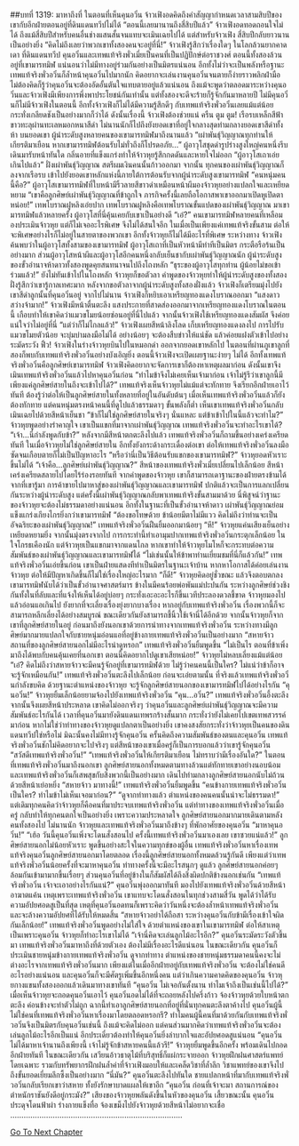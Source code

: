 ##บทที่ 1319: มาหาถึงที่
ในตอนที่เห็นคุนอวิ๋น จ้าวเฟิงอดคิดถึงคำสัญญากำหนดเวลาสามสิบปีของเขากับอีกฝ่ายตอนอยู่ที่ดินแดนทวีปไม่ได้
“ตอนนี้เลยมานานถึงสี่สิบปีแล้ว”
จ้าวเฟิงอดทอดถอนใจไม่ได้
ถึงแม้สี่สิบปีสำหรับคนอื่นช่างแสนสั้นจนแทบจะเมินเฉยไปได้ แต่สำหรับจ้าวเฟิง สี่สิบปีกลับยาวนานเป็นอย่างยิ่ง
“คิดไม่ถึงเลยว่าพวกเขาทั้งสองคนจะอยู่ที่นี่!”
จ้าวเฟิงรู้สึกว่าเรื่องใดๆ ในโลกล้วนยากคาดเดา
ที่ดินแดนทวีป คุนอวิ๋นและเทพแท้จริงพั่วเมี่ยเป็นคนที่เป็นปฏิปักษ์ต่อราชวงศ์
ตอนนี้ทั้งสองล้วนอยู่ที่เขามารทมิฬ แน่นอนว่าไม่มีทางอยู่ร่วมกันอย่างเป็นมิตรแน่นอน
อีกทั้งไม่ว่าจะเป็นพลังหรือฐานะ เทพแท้จริงพั่วอวิ๋นก็ล้ำหน้าคุนอวิ๋นไปมากนัก คิดอยากจะเล่นงานคุนอวิ๋นจนตายก็ง่ายราวพลิกฝ่ามือ
ไม่ต้องคิดก็รู้ว่าคุนอวิ๋นจะต้องอัดอั้นตันใจแทบตายอยู่แล้วแน่นอน
ถึงแม้จะพูดว่าตลอดมาระหว่างคุนอวิ๋นและจ้าวเฟิงมีเพียงการพึ่งพาประโยชน์กันเท่านั้น
แต่ทั้งสองจะดีจะร้ายก็รู้จักกันมาหลายปี ไม่มีคุนอวิ๋นก็ไม่มีจ้าวเฟิงในตอนนี้ อีกทั้งจ้าวเฟิงก็ไม่ได้มีความรู้สึกดีๆ กับเทพแท้จริงพั่วอวิ๋นเลยแม้แต่น้อย กระทั่งเกลียดชังเป็นอย่างมากก็ว่าได้
ดังนั้นเรื่องนี้ จ้าวเฟิงต้องช่วยแน่
ครืน ตูม ตูม!
เรือรบเหล็กสีฟ้าขาวทะลุผ่านทะเลหมอกหนาสีดำ ไม่นานนักก็ไปถึงยังยอดเขาที่อยู่ใจกลางสุดท่ามกลางยอดเขาสีดำทั้งห้า
บนยอดเขา ผู้นำระดับสูงหลายคนของเขามารทมิฬมาถึงนานแล้ว
“เผ่าพันธุ์วิญญาณทุกท่านให้เกียรติมาเยือน หากเขามารทมิฬต้อนรับไม่ทั่วถึงก็โปรดอภัย…”
ผู้อาวุโสชุดดำรูปร่างสูงใหญ่คนหนึ่งรีบเดินมารับหน้าทันใด กลิ่นอายที่แข็งแกร่งทำให้จ้าวหุยรู้สึกกดดันและหายใจไม่ออก
“ผู้อาวุโสเถาเอ่ยเกินไปแล้ว”
ฝั่งเผ่าพันธุ์วิญญาณ สตรีผมเงินคนนั้นก้าวออกมา
จากนั้น ทุกคนของเผ่าพันธุ์วิญญาณก็ลงจากเรือรบ เข้าไปยังยอดเขาหลักแห่งนี้ภายใต้การต้อนรับจากผู้นำระดับสูงเขามารทมิฬ
“คนหนุ่มคนนี้คือ?”
ผู้อาวุโสเขามารทมิฬที่ใบหน้ามีริ้วลายสีขาวดำเหมือนหน้าผีมองจ้าวหุยอย่างแปลกใจและเหยียดหยาม
“เขาคือลูกศิษย์เผ่าพันธุ์วิญญาณที่ข้าถูกใจ ภารกิจครั้งนี้เลยถือโอกาสพาเขาออกมาเปิดหูเปิดตาหน่อย!”
เทพโบราณฝูหลิงเอ่ยปาก
เทพโบราณฝูหลิงคือเทพโบราณขั้นแปดของเผ่าพันธุ์วิญญาณ มาเขามารทมิฬแล้วหลายครั้ง ผู้อาวุโสที่นี่คุ้นเคยกับเขาเป็นอย่างดี
“เอ๋?”
คนเขามารทมิฬหลายคนที่เหลือมองประเมินจ้าวหุย แต่ก็ไม่เจออะไรพิเศษ จึงไม่ได้สนใจอีก
ในเมื่อเป็นเพียงแค่เทพแท้จริงขั้นสาม ต่อให้จะพิเศษอย่างไรก็ไม่อยู่ในสายตาของพวกเขา
อีกทั้งจ้าวหุยก็ไม่ได้มีอะไรที่พิเศษ
ระหว่างทาง จ้าวเฟิงค้นพบว่าในผู้อาวุโสทั้งสามของเขามารทมิฬ ผู้อาวุโสเถาที่เป็นหัวหน้ามีท่าทีเป็นมิตร กระตือรือร้นเป็นอย่างมาก ส่วนผู้อาวุโสหน้าผีและผู้อาวุโสอีกคนหนึ่งกลับเย็นชากับเผ่าพันธุ์วิญญาณนัก
ผู้นำระดับสูงของขั้วอำนาจห้าดาวทั้งสองพูดคุยสนทนาจนไปถึงโถงหลัก
“ธุระของผู้อาวุโสทุกท่าน ผู้น้อยไม่ขอเข้าร่วมแล้ว!”
ยังไม่ทันเข้าไปในโถงหลัก จ้าวหุยก็ขอตัวลา
คำพูดของจ้าวหุยทำให้ผู้นำระดับสูงของทั้งสองฝั่งรู้สึกว่าเขารู้กาลเทศะมาก
หลังจากขอตัวลาจากผู้นำระดับสูงทั้งสองฝั่งแล้ว จ้าวเฟิงก็เตรียมมุ่งไปยังเขาสีดำลูกนั้นที่คุนอวิ๋นอยู่
จากไปไม่นาน จ้าวเฟิงก็หยิบเอาเหรียญทองแดงโบราณออกมา
“แสงดาวสว่างจ้ามาก!”
จ้าวเฟิงมีหน้าตื่นตะลึง
แสงประกายที่สาดส่องออกมาจากเหรียญทองแดงโบราณในตอนนี้ เกือบทำให้เขาคิดว่าแมวขโมยน้อยซ่อนอยู่ที่นี่ไปแล้ว
จากนั้นจ้าวเฟิงใช้เหรียญทองแดงสัมผัส จึงค่อยแน่ใจว่าไม่อยู่ที่นี่
“แต่ว่าก็ไม่ไกลแล้ว!”
จ้าวเฟิงเผยสีหน้าลิงโลด เก็บเหรียญทองแดงลงไป
การไปรับแมวขโมยตัวน้อย จะบุ่มบ่ามลงมือไม่ได้
อย่างน้อยๆ จะต้องสืบข่าวให้แน่ชัด แล้วค่อยแฝงตัวเข้าไปอย่างระมัดระวัง
ฟิ้ว!
จ้าวเฟิงในร่างจ้าวหุยบินไปในหมอกดำ ออกจากยอดเขาหลักไป
ในตอนที่ผ่านภูเขาลูกที่สองก็พบกับเทพแท้จริงพั่วอวิ๋นอย่างบังเอิญยิ่ง
ตอนนี้จ้าวเฟิงจะเปิดเผยฐานะง่ายๆ ไม่ได้ อีกทั้งเทพแท้จริงพั่วอวิ๋นคือลูกศิษย์เขามารทมิฬ จ้าวเฟิงคิดอยากจะจัดการเขาก็ต้องหาเหตุผลมาก่อน
ดังนั้นเขาจึงเมินเทพแท้จริงพั่วอวิ๋นแล้วไปหาคุนอวิ๋นก่อน
“ทำไมข้าจึงไม่เคยเห็นเจ้ามาก่อน เจ้าไม่รู้รึว่าเขาลูกนี้มีเพียงแค่ลูกศิษย์สายในถึงจะเข้าไปได้?”
เทพแท้จริงเห็นจ้าวหุยไม่แม้แต่จะทักทาย จึงเรียกอีกฝ่ายเอาไว้ทันที
ต้องรู้ว่าต่อให้เป็นลูกศิษย์สายในทั้งหลายที่อยู่ในอันดับต้นๆ เมื่อเห็นเทพแท้จริงพั่วอวิ๋นแล้วก็ยังต้องทักทาย
แต่คนหนุ่มตรงหน้าคนนี้ที่ดูไปแล้วธรรมดาๆ ขั้นพลังก็ต่ำ เห็นเขาเทพแท้จริงพั่วอวิ๋นกลับเมินเฉยไปด้วยสีหน้าเย็นชา
“ข้าก็ไม่ใช่ลูกศิษย์สายในจริงๆ นั่นแหละ แต่ข้าเข้าไปในนี้แล้วจะทำไม?”
จ้าวหุยพูดอย่างรำคาญใจ
เขาเป็นแขกที่มาจากเผ่าพันธุ์วิญญาณ เทพแท้จริงพั่วอวิ๋นจะทำอะไรเขาได้?
“เจ้า…นี่กำลังพูดกับข้า?”
หลังจากมีสีหน้าตกตะลึงไปแล้ว เทพแท้จริงพั่วอวิ๋นก็ถามขึ้นอย่างเคร่งเครียดทันที
ในเมื่อจ้าวหุยไม่ใช่ลูกศิษย์สายใน อีกทั้งยังกระด้างกระเดื่องต่อเขา ต่อให้เทพแท้จริงพั่วอวิ๋นลงมือซัดจนเกือบตายก็ไม่เป็นปัญหาอะไร
“หรือว่านี่เป็นวิธีต้อนรับแขกของเขามารทมิฬ?”
จ้าวหุยอดหัวเราะขึ้นไม่ได้
“เจ้าคือ…ลูกศิษย์เผ่าพันธุ์วิญญาณ?”
สีหน้าของเทพแท้จริงพั่วเมี่ยเปลี่ยนไปเล็กน้อย สีหน้าเคร่งเครียดสลายไปโดยไร้ร่องรอยทันที
จากคำพูดของจ้าวหุย เขาก็สามารถเดาฐานะของฝ่ายตรงข้ามได้
จากที่เขารู้มา การค้าขายไปมาหาสู่ของเผ่าพันธุ์วิญญาณและเขามารทมิฬ ปกติแล้วจะเป็นการแลกเปลี่ยนกันระหว่างผู้นำระดับสูง
แต่ครั้งนี้เผ่าพันธุ์วิญญาณกลับพาเทพแท้จริงขั้นสามมาด้วย นี่พิสูจน์ว่าฐานะของจ้าวหุยจะต้องไม่ธรรมดาอย่างแน่นอน
อีกทั้งในฐานะที่เป็นขั้วอำนาจห้าดาว เผ่าพันธุ์วิญญาณย่อมแข็งแกร่งเกียงไกรยิ่งกว่าเขามารทมิฬ
“ต้องขอโทษด้วย ข้าน้อยมีตาไม่มีแวว คิดไม่ถึงว่าท่านจะเป็นอัจฉริยะของเผ่าพันธุ์วิญญาณ!”
เทพแท้จริงพั่วอวิ๋นฝืนยิ้มออกมาน้อยๆ
“หึ!”
จ้าวหุยแค่นเสียงเย็นอย่างเหยียดหยามยิ่ง จากนั้นมุ่งตรงจากไป
การกระทำนี้ทำเอามุมปากเทพแท้จริงพั่วอวิ๋นกระตุกเล็กน้อย ในใจโกรธเคืองนัก
แต่จ้าวหุยเป็นแขกมาจากแดนไกล หากเขาทำให้จ้าวหุยโมโหก็จะกระทบต่อความสัมพันธ์ของเผ่าพันธุ์วิญญาณและเขามารทมิฬได้
“ไม่เช่นนั้นให้ข้าพาท่านเยี่ยมชมที่นี่ก็แล้วกัน!”
เทพแท้จริงพั่วอวิ๋นเอ่ยขึ้นก่อน
เขาเป็นฝ่ายแสดงทีท่าเป็นมิตรในฐานะเจ้าบ้าน หากหาโอกาสได้ค่อยเล่นงานจ้าวหุย ต่อให้มีปัญหาเกิดขึ้นก็ไม่ใช่เรื่องใหญ่อะไรมาก
“ก็ดี!”
จ้าวหุยคิดอยู่ชั่วขณะ แล้วจึงตอบตกลง
เขามารทมิฬนับได้ว่าเป็นขั้วอำนาจศาสตร์มาร ข้างในมีคนร้อยพ่อพันแม่ปะปนกัน ระหว่างลูกศิษย์ช่วงชิงกันทั้งในที่ลับและที่แจ้งให้เห็นได้อยู่บ่อยๆ กระทั่งเอะอะอะไรก็ขึ้นเวทีประลองดวลชี้ขาด
จ้าวหุยมองไปแล้วอ่อนแอเกินไป ยังยากที่จะเลี่ยงเรื่องยุ่งยากบางเรื่อง
หากอยู่กับเทพแท้จริงพั่วอวิ๋น เรื่องพวกนี้ก็จะสามารถหลีกเลี่ยงได้อย่างสมบูรณ์ ขณะเดียวกันยังสามารถชี้นิ้วใช้เจ้านี่ได้อีกด้วย
จากนั้นจ้าวหุยก็จากเขาที่ลูกศิษย์สายในอยู่ ก่อนมาถึงยังนอกเขาด้วยการนำทางจากเทพแท้จริงพั่วอวิ๋น
ระหว่างทางมีลูกศิษย์มากมายแปลกใจกับชายหนุ่มอ่อนแอที่อยู่ข้างกายเทพแท้จริงพั่วอวิ๋นเป็นอย่างมาก
“สหายจ้าว สถานที่ของลูกศิษย์สายนอกไม่มีอะไรน่าดูหรอก”
เทพแท้จริงพั่วอวิ๋นยิ้มพูดขึ้น
“ไม่เป็นไร ตอนที่ข้าเพิ่งมาถึงได้พบกับคนคุ้นเคยที่นอกเขา ตอนนี้คิดอยากไปดูเขาเสียหน่อย!”
จ้าวหุยไม่หลบเลี่ยงแม้แต่น้อย
“เอ๋? คิดไม่ถึงว่าสหายจ้าวจะมีคนรู้จักอยู่ที่เขามารทมิฬด้วย ไม่รู้ว่าคนคนนี้เป็นใคร? ไม่แน่ว่าข้าก็อาจจะรู้จักเหมือนกัน!”
เทพแท้จริงพั่วอวิ๋นตะลึงไปเล็กน้อย ก่อนจะเอ่ยตามนั้น
ที่จริงแล้วเทพแท้จริงพั่วอวิ๋นกำลังขบคิด ด้วยฐานะตำแหน่งของจ้าวหุย จะรู้จักลูกศิษย์สายนอกของเขามารทมิฬไปได้อย่างไรกัน
“คุนอวิ๋น!”
จ้าวหุยยิ้มเล็กน้อยยามจ้องไปยังเทพแท้จริงพั่วอวิ๋น
“คุน…อวิ๋น?”
เทพแท้จริงพั่วอวิ๋นอึ้งตะลึง จากนั้นจึงเผยสีหน้าประหลาด
เขาคิดไม่ออกจริงๆ ว่าคุนอวิ๋นและลูกศิษย์เผ่าพันธุ์วิญญาณจะมีความสัมพันธ์อะไรกันได้
เวลาที่คุนอวิ๋นมายังดินแดนเทพรกร้างสั้นมาก กระทั่งว่ายังไม่เคยไปเขตเทพสวรรค์มาก่อน
หากไม่ใช่ว่าท่าทางของจ้าวหุยดูแปลกตาเป็นอย่างยิ่ง เขาคงสงสัยกระทั่งว่าจ้าวหุยเป็นคนของดินแดนทวีปใช่หรือไม่ มิฉะนั้นคงไม่มีทางรู้จักคุนอวิ๋น
ครั้นคิดถึงความสัมพันธ์ของตนและคุนอวิ๋น เทพแท้จริงพั่วอวิ๋นชักไม่คิดอยากจะไปจริงๆ
แต่สีหน้าของเขาเมื่อครู่ก็เป็นการบอกแล้วว่าเขารู้จักคุนอวิ๋น
“สวัสดีเทพแท้จริงพั่วอวิ๋น!”
“เทพแท้จริงพั่วอวิ๋นให้เกียรติมาเยือน ไม่ทราบว่ามีเรื่องอันใด?”
ในตอนที่เทพแท้จริงพั่วอวิ๋นมาถึงนอกเขา ลูกศิษย์สายนอกทั้งหมดตามทางล้วนแต่ทักทายเขาอย่างนอบน้อม
และเทพแท้จริงพั่วอวิ๋นก็เสพสุขกับสิ่งพวกนี้เป็นอย่างมาก เดินไปท่ามกลางลูกศิษย์สายนอกนับไม่ถ้วนด้วยสีหน้าเย่อหยิ่ง
“สหายจ้าว มาทางนี้!”
เทพแท้จริงพั่วอวิ๋นยิ้มพูดขึ้น
“คนข้างกายเทพแท้จริงพั่วอวิ๋นเป็นใคร? ทำไมข้าไม่เห็นเจอมาก่อน?”
“ดูจากท่าทางแล้ว ตำแหน่งของคนคนนั้นน่าจะไม่ธรรมดา!”
แต่เดิมทุกคนคิดว่าจ้าวหุยก็คือคนที่มาประจบเทพแท้จริงพั่วอวิ๋น แต่ท่าทางของเทพแท้จริงพั่วอวิ๋นเมื่อครู่ กลับทำให้ทุกคนตกใจเป็นอย่างยิ่ง
เพราะความประหลาดใจ ลูกศิษย์สายนอกมากมายเดินตามหลังคนทั้งสองไป
ไม่นานนัก จ้าวหุยและเทพแท้จริงพั่วอวิ๋นมาถึงข้างๆ ที่พักอาศัยของคุนอวิ๋น
“มาหาคุนอวิ๋น!”
“เฮ้อ วันนี้คุนอวิ๋นเพิ่งจะโดนสั่งสอนไป ครั้งนี้เทพแท้จริงพั่วอวิ๋นมาเองเลย เขาซวยแน่แล้ว!”
ลูกศิษย์สายนอกไม่น้อยหัวเราะ พูดขึ้นอย่างสะใจในความทุกข์ของผู้อื่น
เทพแท้จริงพั่วอวิ๋นหาเรื่องเทพแท้จริงคุนอวิ๋นลูกศิษย์สายนอกมาโดยตลอด เรื่องนี้ลูกศิษย์สายนอกทั้งหมดล้วนรู้กันดี
เพียงแต่ว่าเทพแท้จริงพั่วอวิ๋นน้อยครั้งที่จะมาหาคุนอวิ๋น ท่าทางครั้งนี้จะมีอะไรสนุกๆ ดูแล้ว
ลูกศิษย์สายนอกค่อยๆ ล้อมกันเข้ามามากขึ้นเรื่อยๆ
ส่วนคุนอวิ๋นที่อยู่ข้างในก็สัมผัสได้ถึงสิ่งผิดปกติข้างนอกเช่นกัน
“เทพแท้จริงพั่วอวิ๋น เจ้าจะเอาอย่างไรกันแน่?”
คุนอวิ๋นพุ่งออกมาทันที มองไปยังเทพแท้จริงพั่วอวิ๋นด้วยสีหน้าอาฆาตแค้น
เหตุเพราะเทพแท้จริงพั่วอวิ๋น เขาแทบจะโดนสั่งสอนในทุกช่วงสามสี่วัน พูดได้ว่าได้รับความอัปยศอดสูเป็นที่สุด
เหตุที่คุนอวิ๋นอดทนก็เพราะคิดว่าวันหนึ่งจะต้องล้ำหน้าเทพแท้จริงพั่วอวิ๋น และจะล้างความอัปยศที่ได้รับให้หมดสิ้น
“สหายจ้าวอย่าได้ถือสา ระหว่างคุนอวิ๋นกับข้ามีเรื่องเข้าใจผิดกันเล็กน้อย!”
เทพแท้จริงพั่วอวิ๋นพูดอย่างไม่ใส่ใจ
ด้วยตำแหน่งของเขาในเขามารทมิฬ ต่อให้สาเหตุเป็นเพราะคุนอวิ๋น จ้าวหุยก็ทำอะไรเขาไม่ได้
“เจ้านี่คิดจะเล่นลูกไม้อะไรอีก?”
คุนอวิ๋นระมัดระวังตัวขึ้นมา เทพแท้จริงพั่วอวิ๋นมาหาถึงที่ด้วยตัวเอง ต้องไม่มีเรื่องอะไรดีแน่นอน
ในขณะเดียวกัน คุนอวิ๋นก็ประเมินชายหนุ่มข้างกายเทพแท้จริงพั่วอวิ๋น
ดูจากท่าทาง ตำแหน่งของชายหนุ่มธรรมดาคนนี้คงจะไม่ต่างอะไรจากเทพแท้จริงพั่วอวิ๋นมาก
เพียงแต่ในเมื่ออีกฝ่ายอยู่กับเทพแท้จริงพั่วอวิ๋น จะต้องไม่ใช่คนดีอะไรอย่างแน่นอน และคุนอวิ๋นก็จะมีศัตรูเพิ่มขึ้นอีกหนึ่งคน
แต่ว่าเกินความคาดคิดของคุนอวิ๋น จ้าวหุยกางแขนทั้งสองออกแล้วเดินมาทางเขาทันที
“คุนอวิ๋น ไม่เจอกันตั้งนาน ทำไมเจ้าถึงเป็นเช่นนี้ไปได้?”
เมื่อเห็นจ้าวหุยจะกอดคุนอวิ๋นเอาไว้
คุนอวิ๋นอดไม่ได้ที่จะถอยหลังไปครึ่งก้าว จ้องจ้าวหุยด้วยใบหน้าตกตะลึง ค่อนข้างจะทำตัวไม่ถูก
ฉากนี้ทำเอาลูกศิษย์สายนอกที่อยู่ที่นั่นทุกคนตะลึงตาค้างไป
คุนอวิ๋นผู้นี้ไม่ใช่คนที่เทพแท้จริงพั่วอวิ๋นหาเรื่องมาโดยตลอดหรอกรึ?
ทำไมคนผู้นี้คนที่มาด้วยกันกับเทพแท้จริงพั่วอวิ๋นจึงเป็นมิตรกับคุนอวิ๋นเช่นนี้
ถึงแม้จะคิดไม่ออก แต่คนส่วนมากคิดว่าเทพแท้จริงพั่วอวิ๋นจะต้องเล่นลูกไม้อะไรอีกเป็นแน่ อีกประเดี๋ยวต้องทำให้คุนอวิ๋นยิ่งลำบากใจและอัปยศอดสูแน่นอน
“คุนอวิ๋น ไม่ได้มาหาเจ้านานถึงเพียงนี้ เจ้าไม่รู้จักข้าสหายคนนี้แล้วรึ!”
จ้าวหุยยิ้มพูดขึ้นอีกครั้ง พร้อมเดินไปกอดอีกฝ่ายทันที
ในขณะเดียวกัน เสวียนอ้าวธาตุไม้ที่บริสุทธิ์ก็แผ่กระจายออก
จ้าวหุยฝึกฝนศาสตร์แพทย์โดยเฉพาะ รวมกับทรัพยากรฝึกฝนล้ำค่าที่จ้าวเฟิงมอบให้และเคล็ดวิชาที่ล้ำลึก วิชาแพทย์ของเขาจึงไปถึงขั้นยอดเยี่ยมลึกซึ้งเป็นอย่างมาก
“นี่มัน?”
คุนอวิ๋นตะลึงไปทันใด
ชายแปลกหน้าที่มากับเทพแท้จริงพั่วอวิ๋นกลับเรียกเขาว่าสหาย ทั้งยังรักษาบาดแผลให้เขาอีก
“คุนอวิ๋น ก่อนที่เจ้าจะมา สถานการณ์ของตำหนักราชันยังดีอยู่กระมัง?”
เสียงของจ้าวหุยพลันดังขึ้นในหัวของคุนอวิ๋น
เสี้ยวขณะนั้น คุนอวิ๋นประดุจโดนฟ้าผ่า ร่างกายแข็งทื่อ จ้องเขม็งไปยังจ้าวหุยด้วยสีหน้าไม่อยากจะเชื่อ
…………………………………………………………………..


[Go To Next Chapter]( ./176.md)